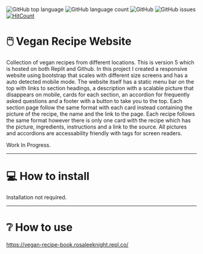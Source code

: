 ![GitHub top language](https://img.shields.io/github/languages/top/RosaleeKnight/vegan-recipe-book)
![GitHub language count](https://img.shields.io/github/languages/count/RosaleeKnight/vegan-recipe-book)
![GitHub](https://img.shields.io/github/license/RosaleeKnight/vegan-recipe-book)
![GitHub issues](https://img.shields.io/github/issues/RosaleeKnight/vegan-recipe-book)
[![HitCount](https://hits.dwyl.com/RosaleeKnight/vegan-recipe-book.svg?style=flat)](http://hits.dwyl.com/RosaleeKnight/vegan-recipe-book)

# 🖱️ Vegan Recipe Website
Collection of vegan recipes from different locations. This is version 5 which is hosted on both Replit and Github. In this project I created a responsive website using bootstrap that scales with different size screens and has a auto detected mobile mode. The website itself has a static menu bar on the top with links to section headings, a description with a scalable picture that disappears on mobile, cards for each section, an accordion for frequently asked questions and a footer with a button to take you to the top. Each section page follow the same format with each card instead containing the picture of the recipe, the name and the link to the page. Each recipe follows the same format however there is only one card with the recipe which has the picture, ingredients, instructions and a link to the source. All pictures and accordions are accessability friendly with tags for screen readers.  
  
Work In Progress.  
  
-----
# 💻 How to install 
Installation not required.

-----
# ❔ How to use
https://vegan-recipe-book.rosaleeknight.repl.co/
